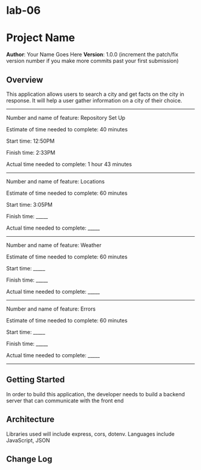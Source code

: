 # lab-06
# Project Name

**Author**: Your Name Goes Here
**Version**: 1.0.0 (increment the patch/fix version number if you make more commits past your first submission)

## Overview
This application allows users to search a city and get facts on the city in response. It will help a user gather information on a city of their choice.
_____________________________________

Number and name of feature: Repository Set Up

Estimate of time needed to complete: 40 minutes

Start time: 12:50PM

Finish time: 2:33PM

Actual time needed to complete: 1 hour 43 minutes
_____________________________________

Number and name of feature: Locations

Estimate of time needed to complete: 60 minutes

Start time: 3:05PM

Finish time: _____

Actual time needed to complete: _____
_____________________________________

Number and name of feature: Weather

Estimate of time needed to complete: 60 minutes

Start time: _____

Finish time: _____

Actual time needed to complete: _____
_____________________________________

Number and name of feature: Errors

Estimate of time needed to complete: 60 minutes

Start time: _____

Finish time: _____

Actual time needed to complete: _____
_____________________________________


## Getting Started
<!-- What are the steps that a user must take in order to build this app on their own machine and get it running? -->
In order to build this application, the developer needs to build a backend server that can communicate with the front end

## Architecture
<!-- Provide a detailed description of the application design. What technologies (languages, libraries, etc) you're using, and any other relevant design information. -->
Libraries used will include express, cors, dotenv.
Languages include JavaScript, JSON


## Change Log
<!-- Use this area to document the iterative changes made to your application as each feature is successfully implemented. Use time stamps. Here's an examples:

01-01-2001 4:59pm - Application now has a fully-functional express server, with a GET route for the location resource.

## Credits and Collaborations
<!-- Give credit (and a link) to other people or resources that helped you build this application. -->

